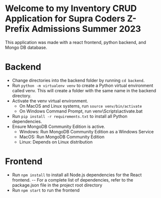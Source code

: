 # Welcome to my Inventory CRUD Application for Supra Coders Z-Prefix Admissions Summer 2023
This application was made with a react frontend, python backend, and Mongo DB database.

# Backend
- Change directories into the backend folder by running `cd backend`.
- Run `python -m virtualenv venv` to create a Python virtual environment called venv. This will create a folder with the same name in the backend directory.
- Activate the venv virtual environment.
   - On MacOS and Linux systems, run `source venv/bin/activate`
   - On Windows Command Prompt, run venv\Scripts\activate.bat
- Run `pip install -r requirements.txt` to install all Python dependencies. 
- Ensure MongoDB Community Edition is active.
    - Windows: Run MongoDB Community Edition as a Windows Service
    - MacOS: Run MongoDB Community Edition
    - Linux: Depends on Linux distribution

# Frontend
- Run `npm install` to install all Node.js dependencies for the React frontend.
-- For a complete list of dependencies, refer to the package.json file in the project root directory
- Run `npm start` to run the frontend
